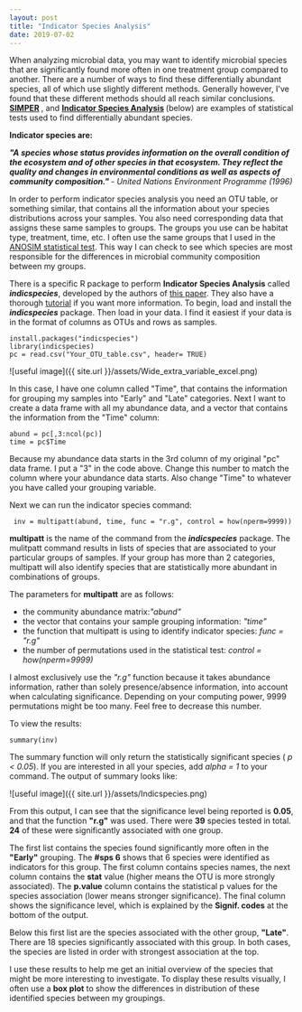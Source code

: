 ```yaml
---
layout: post
title: "Indicator Species Analysis"
date: 2019-07-02
---
```


When analyzing microbial data, you may want to identify microbial species that are significantly found more often in one treatment group compared to another.  There are a number of ways to find these differentially abundant species, all of which use slightly different methods. Generally however, I've found that these different methods should all reach similar conclusions. <b>[SIMPER](https://www.rdocumentation.org/packages/vegan/versions/2.4-2/topics/simper) </b>, and <b>[Indicator Species Analysis](https://cran.r-project.org/web/packages/indicspecies/vignettes/indicspeciesTutorial.pdf) </b> (below) are examples of statistical tests used to find differentially abundant species.     


<b>Indicator species are:</b>

<b> <i>"A species whose status provides information on the overall condition of the ecosystem and of other species in that ecosystem. They reflect the quality and changes in environmental conditions as well as aspects of community composition." </i></b> <i>  - United Nations Environment Programme (1996)</i> 

In order to perform indicator species analysis you need an OTU table, or something similar, that contains all the information about your species distributions across your samples. You also need corresponding data that assigns these same samples to groups. The groups you use can be habitat type, treatment, time, etc.  I often use the same groups that I used in the [ANOSIM statistical test](https://jkzorz.github.io/2019/06/11/ANOSIM-test.html). This way I can check to see which species are most responsible for the differences in microbial community composition between my groups.       


There is a specific R package to perform <b>Indicator Species Analysis</b> called <b><i>indicspecies</i></b>, developed by the authors of [this paper](https://onlinelibrary.wiley.com/doi/full/10.1111/j.1600-0706.2010.18334.x). They also have a thorough [tutorial](https://cran.r-project.org/web/packages/indicspecies/vignettes/indicspeciesTutorial.pdf) if you want more information. To begin, load and install the <b><i>indicspecies</i></b> package. Then load in your data. I find it easiest if your data is in the format of columns as OTUs and rows as samples. 

```
install.packages("indicspecies")
library(indicspecies)
pc = read.csv("Your_OTU_table.csv", header= TRUE)
```

![useful image]({{ site.url }}/assets/Wide_extra_variable_excel.png)


In this case, I have one column called "Time", that contains the information for grouping my samples into "Early" and "Late" categories. Next I want to create a data frame with all my abundance data, and a vector that contains the information from the "Time" column:

```
abund = pc[,3:ncol(pc)]
time = pc$Time
```

Because my abundance data starts in the 3rd column of my original "pc" data frame. I put a "3" in the code above. Change this number to match the column where your abundance data starts. Also change "Time" to whatever you have called your grouping variable. 

Next we can run the indicator species command: 

```
 inv = multipatt(abund, time, func = "r.g", control = how(nperm=9999))
```
<b>multipatt</b> is the name of the command from the <b><i>indicspecies</i></b> package. The mulitpatt command results in lists of species that are associated to your particular groups of samples. If your group has more than 2 categories, multipatt will also identify species that are statistically more abundant in combinations of groups.   

The parameters for <b>multipatt</b> are as follows: 
<ul>
  <li>the community abundance matrix:<i>"abund"</i></li>
  <li>the vector that contains your sample grouping information: <i>"time"</i></li>
  <li>the function that multipatt is using to identify indicator species: <i> func = "r.g" </i></li>
  <li>the number of permutations used in the statistical test: <i> control = how(nperm=9999)</i></li>  
 </ul>

I almost exclusively use the <i>"r.g"</i> function because it takes abundance information, rather than solely presence/absence information, into account when calculating significance. Depending on your computing power, 9999 permutations might be too many. Feel free to decrease this number. 

To view the results: 

```
summary(inv)
```

The summary function will only return the statistically significant species (<i> p < 0.05</i>). If you are interested in all your species, add <i> alpha = 1 </i> to your command. The output of summary looks like:
 
 ![useful image]({{ site.url }}/assets/Indicspecies.png)
 
 
From this output, I can see that the significance level being reported is <b>0.05</b>, and that the function <b>"r.g"</b> was used. There were <b>39</b> species tested in total. <b>24</b> of these were significantly associated with one group.

The first list contains the species found significantly more often in the <b>"Early"</b> grouping. The <b>#sps 6</b> shows that 6 species were identified as indicators for this group.  The first column contains species names, the next column contains the <b>stat</b> value (higher means the OTU is more strongly associated). The <b>p.value</b> column contains the statistical p values for the species association (lower means stronger significance). The final column shows the significance level, which is explained by the <b>Signif. codes</b> at the bottom of the output.   

Below this first list are the species associated with the other group, <b>"Late"</b>. There are 18 species significantly associated with this group. In both cases, the species are listed in order with strongest association at the top.     

I use these results to help me get an initial overview of the species that might be more interesting to investigate. To display these results visually, I often use a <b>box plot</b> to show the differences in distribution of these identified species between my groupings.


